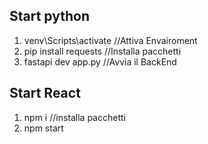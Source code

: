 ## Start python
1. venv\Scripts\activate //Attiva Envairoment
2. pip install requests //Installa pacchetti
3. fastapi dev app.py //Avvia il BackEnd

## Start React
1. npm i //installa pacchetti
2. npm start
